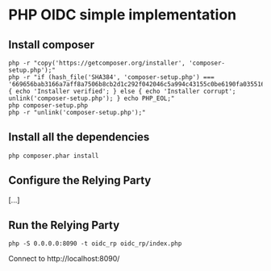 # PHP OIDC simple implementation

## Install composer

```
php -r "copy('https://getcomposer.org/installer', 'composer-setup.php');"
php -r "if (hash_file('SHA384', 'composer-setup.php') === '669656bab3166a7aff8a7506b8cb2d1c292f042046c5a994c43155c0be6190fa0355160742ab2e1c88d40d5be660b410') { echo 'Installer verified'; } else { echo 'Installer corrupt'; unlink('composer-setup.php'); } echo PHP_EOL;"
php composer-setup.php
php -r "unlink('composer-setup.php');"
```

## Install all the dependencies

```
php composer.phar install
```

## Configure the Relying Party
[...]

## Run the Relying Party

```
php -S 0.0.0.0:8090 -t oidc_rp oidc_rp/index.php
```
Connect to http://localhost:8090/
